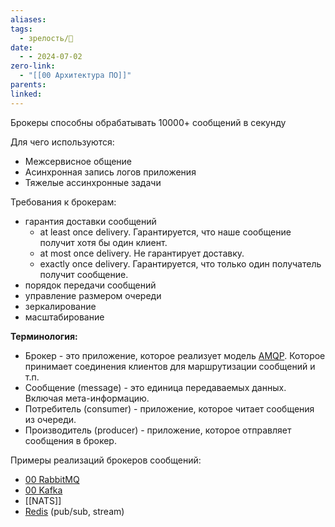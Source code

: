 ```yaml
---
aliases: 
tags:
  - зрелость/🌱
date:
  - - 2024-07-02
zero-link:
  - "[[00 Архитектура ПО]]"
parents: 
linked:
---
```

Брокеры способны обрабатывать 10000+ сообщений в секунду 

Для чего используются:
- Межсервисное общение
- Асинхронная запись логов приложения
- Тяжелые ассинхронные задачи

Требования к брокерам:
- гарантия доставки сообщений
	- at least once delivery. Гарантируется, что наше сообщение получит хотя бы один клиент.
	- at most once delivery. Не гарантирует доставку.
	- exactly once delivery. Гарантируется, что только один получатель получит сообщение.
- порядок передачи сообщений
- управление размером очереди
- зеркалирование
- масштабирование

**Терминология:**
- Брокер - это приложение, которое реализует модель [AMQP](Advanced%20Message%20Queuing%20Protocol.md). Которое принимает соединения клиентов для маршрутизации сообщений и т.п.
- Сообщение (message) - это единица передаваемых данных. Включая мета-информацию.
- Потребитель (consumer) - приложение, которое читает сообщения из очереди.
- Производитель (producer) - приложение, которое отправляет сообщения в брокер.

Примеры реализаций брокеров сообщений:
- [00 RabbitMQ](00%20RabbitMQ.md)
- [00 Kafka](00%20Kafka.md)
- [[NATS]]
- [Redis](Redis.md) (pub/sub, stream)